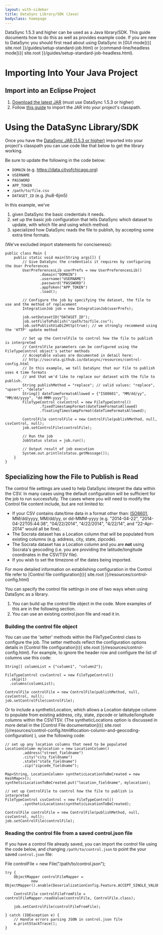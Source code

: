 ```yaml
---
layout: with-sidebar
title: DataSync Library/SDK (Java)
bodyclass: homepage
---
```


DataSync 1.5.3 and higher can be used as a Java library/SDK. This guide documents how to do this as well as provides example code. If you are new to DataSync you should first read about using DataSync in [GUI mode]({{ site.root }}/guides/setup-standard-job.html) or [command-line/headless mode]({{ site.root }}/guides/setup-standard-job-headless.html).

# Importing Into Your Java Project

## Import into an Eclipse Project

1. [Download the latest JAR](https://github.com/socrata/datasync/releases) (must use DataSync 1.5.3 or higher)
2. Follow [this guide](https://wiki.eclipse.org/FAQ_How_do_I_add_an_extra_library_to_my_project%27s_classpath%3F) to import the JAR into your project's classpath.


# Using the DataSync Library/SDK

Once you have the [DataSync JAR (1.5.3 or higher)](https://github.com/socrata/datasync/releases) imported into your project's classpath you can use code like that below to get the library working. 

Be sure to update the following in the code below:  

* `DOMAIN` (e.g. https://data.cityofchicago.org)
* `USERNAME`
* `PASSWORD`
* `APP_TOKEN`
* `/path/to/file.csv`
* `DATASET_ID` (e.g. jhu8-6jm5)

In this example, we've 

 1. given DataSync the basic credentials it needs. 
 2. set up the basic job configuration that tells DataSync which dataset to update, with which file and using which method. 
 3. specialized how DataSync reads the file to publish, by accepting some extra time formats. 

(We've excluded import statements for conciseness):  

    public class Main {
        public static void main(String args[]) {
            // Give DataSync the credentials it requires by configuring the User Preferences
            UserPreferencesLib userPrefs = new UserPreferencesLib()
                    .domain("DOMAIN")
                    .username("USERNAME")
                    .password("PASSWORD")
                    .appToken("APP_TOKEN")
                    .load();

            // Configure the job by specifying the dataset, the file to use and the method of replacement
            IntegrationJob job = new IntegrationJob(userPrefs);

            job.setDatasetID("DATASET_ID");
            job.setFileToPublish("/path/to/file.csv");
            job.setPublishViaDi2Http(true); // we strongly recommend using the 'HTTP' update method

            // Set up the ControlFile to control how the file to publish is interpreted
            // ControlFile parameters can be configured using the FileTypeControl object's setter methods
            // Acceptable values are documented in detail here:
            // http://socrata.github.io/datasync/resources/control-config.html
            // In this example, we tell DataSync that our file to publish uses 4 time formats
            // and that we'd like to replace our dataset with the file to publish.
            String publishMethod = "replace"; // valid values: "replace", "upsert", "delete"
            String[] dateTimeFormatsAllowed = {"ISO8601", "MM/dd/yy", "MM/dd/yyyy", "dd-MMM-yyyy"};
            FileTypeControl csvControl = new FileTypeControl()
                    .fixedTimestampFormat(dateTimeFormatsAllowed)
                    .floatingTimestampFormat(dateTimeFormatsAllowed);

            ControlFile controlFile = new ControlFile(publishMethod, null, csvControl, null);
            job.setControlFile(controlFile);

            // Run the job
            JobStatus status = job.run();

            // Output result of job execution
            System.out.println(status.getMessage());
        }
    }


## Specializing how the File to Publish is Read

The control file settings are used to help DataSync interpret the data within the CSV. In many cases using the default configuration will be sufficient for the job to run successfully. The cases where you will need to modify the Control file content include, but are not limited to:

* If your CSV contains date/time data in a format other than: [ISO8601](http://en.wikipedia.org/wiki/ISO_8601), MM/dd/yyyy, MM/dd/yy, or dd-MMM-yyyy (e.g. "2014-04-22", "2014-04-22T05:44:38", "04/22/2014", "4/22/2014", "4/22/14", and "22-Apr-2014" would all be fine).
* The Socrata dataset has a Location column that will be populated from existing columns (e.g. address, city, state, zipcode).
* The Socrata dataset has a Location column and you are <strong>not</strong> using Socrata's geocoding (i.e. you are providing the latitude/longitude coordinates in the CSV/TSV file).
* If you wish to set the timezone of the dates being imported.

For more detailed information on establishing configuration in the Control file refer to [Control file configuration]({{ site.root }}/resources/control-config.html)

You can specify the control file settings in one of two ways when using DataSync as a library. 

 1. You can build up the control file object in the code.  More examples of this are in the following section.
 2. You can use an existing control.json file and read it in.
 

### Building the control file object

You can use the 'setter' methods within the FileTypeControl class to configure the job. The setter methods reflect the configuration options details in [Control file configuration]({{ site.root }}/resources/control-config.html). For example, to ignore the header row and configure the list of columns use this code:

    String[] columnList = {"column1", "column2"};

    FileTypeControl csvControl = new FileTypeControl()
      .skip(1)
      .columns(columnList);

    ControlFile controlFile = new ControlFile(publishMethod, null, csvControl, null);
    job.setControlFile(controlFile);



Or to include a syntheticLocation, which allows a Location datatype column to populate from existing address, city, state, zipcode or latitude/longitude columns within the CSV/TSV. (The syntheticLocations option is discussed in more detail in the [Control File documentation]({{ site.root }}/resources/control-config.html#location-column-and-geocoding-configuration) ), use the following code:

    // set up any location columns that need to be populated
    LocationColumn mylocation = new LocationColumn()
            .address("street_fieldname")
            .city("city_fieldname")
            .state("state_fieldname")
            .zip("zipcode_fieldname");

    Map<String, LocationColumn> syntheticLocationToBeCreated = new HashMap<>();
    syntheticLocationToBeCreated.put("location_fieldname", mylocation);

    // set up ControlFile to control how the file to publish is interpreted
    FileTypeControl csvControl = new FileTypeControl()
            .syntheticLocations(syntheticLocationToBeCreated);

    ControlFile controlFile = new ControlFile(publishMethod, null, csvControl, null);
    job.setControlFile(controlFile);



### Reading the control file from a saved control.json file

If you have a control file already saved, you can import the control file using the code below, and changing `/path/to/control.json` to point the your saved `control.json` file:


File controlFile = new File("/path/to/control.json");

    try {
        ObjectMapper controlFileMapper =
                new ObjectMapper().enable(DeserializationConfig.Feature.ACCEPT_SINGLE_VALUE_AS_ARRAY);

        ControlFile controlFileFromFile = controlFileMapper.readValue(controlFile, ControlFile.class);

        job.setControlFile(controlFileFromFile);

    } catch (IOException e) {
        // Handle errors parsing JSON in control.json file
        e.printStackTrace();
    }



